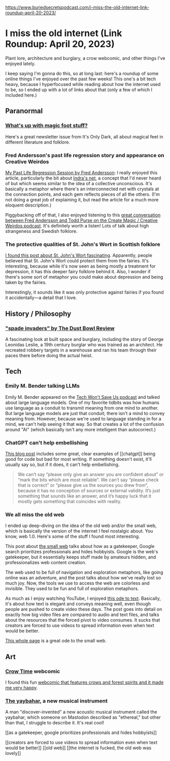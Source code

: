 https://www.buriedsecretspodcast.com/i-miss-the-old-internet-link-roundup-april-20-2023/

# I miss the old internet (Link Roundup: April 20, 2023)

Plant lore, architecture and burglary, a crow webcomic, and other things I've enjoyed lately.

I keep saying I'm gonna do this, so at long last: here's a roundup of some online things I've enjoyed over the past few weeks! This one's a bit tech heavy, because I hyperfocused while reading about how the internet used to be, so I ended up with a lot of links about that (only a few of which I included here.)

## Paranormal
### [What's up with magic foot stuff?](https://itsonlydark.substack.com/p/whats-up-with-magic-foot-stuff)
Here's a great newsletter issue from It's Only Dark, all about magical feet in different literature and folklore.

### Fred Andersson's past life regression story and appearance on Creative Weirdos
[My Past Life Regression Session by Fred Andersson](https://fred-andersson.medium.com/my-past-life-regression-session-263f68916be5): I really enjoyed this article, particularly the bit about [Indra's net](https://en.wikipedia.org/wiki/Indra's_net), a concept that I'd never heard of but which seems similar to the idea of a collective unconscious. It's basically a metaphor where there's an interconnected net with crystals at the connection points, and each gem reflects pieces of all the others. (I'm not doing a great job of explaining it, but read the article for a much more eloquent description.)

Piggybacking off of that, I also enjoyed listening to this [great conversation between Fred Andersson and Todd Purse on the Create Magic / Creative Weirdos podcast](https://podcasters.spotify.com/pod/show/createmagic). It's definitely worth a listen! Lots of talk about high strangeness and Swedish folklore.

### The protective qualities of St. John's Wort in Scottish folklore
[I found this post about St. John's Wort fascinating](https://blairtales.wordpress.com/2023/04/07/protection-from-fairies-evil-and-witchcraft-st-johns-wort/). Apparently, people believed that St. John's Wort could protect them from the fairies. It's interesting, because while it's now seen as being mostly a treatment for depression, it has this deeper fairy folklore behind it. Also, I wonder if there's some sort of metaphor you could make about depression and being taken by the fairies.

Interestingly, it sounds like it was only protective against fairies if you found it accidentally—a detail that I love.

## History / Philosophy
### ["spade invaders" by The Dust Bowl Review](https://thedustbowlreview.substack.com/p/space-invaders?utm_source=substack&utm_medium=email)
A fascinating look at built space and burglary, including the story of George Leonidas Leslie, a 19th century burglar who was trained as an architect. He recreated robbery targets in a warehouse and ran his team through their paces there before doing the actual heist.

## Tech
### Emily M. Bender talking LLMs
Emily M. Bender appeared on the [Tech Won't Save Us podcast](https://techwontsave.us/) and talked about large language models. One of my favorite tidbits was how humans use language as a conduit to transmit meaning from one mind to another. But large language models are just that conduit; there isn't a mind to convey meaning from. However, because we're used to language standing in for a mind, we can't help seeing it that way. So that creates a lot of the confusion around "AI" (which basically isn't any more intelligent than autocorrect.)

### ChatGPT can't help embellishing
[This blog post](https://www.generalist.org.uk/blog/2023/on-chatgpt/) includes some great, clear examples of [[chatgpt]] being good for code but bad for most writing. If something doesn't exist, it'll usually say so, but if it does, it can't help embellishing.

> We can’t say “please only give an answer you are confident about” or “mark the bits which are most reliable”. We can’t say “please check that is correct” or “please give us the sources you drew from”, because it has no conception of sources or external validity. It’s just something that sounds like an answer, and it’s happy luck that it mostly gets something that coincides with reality.

### We all miss the old web
I ended up deep-diving on the idea of the old web and/or the small web, which is basically the version of the internet I feel nostalgic about. You know, web 1.0. Here's some of the stuff I found most interesting.

This post about [the small web](https://neustadt.fr/essays/the-small-web/) talks about how as a gatekeeper, Google search prioritizes professionals and hides hobbyists. Google is the web's gatekeeper, but it essentially keeps stuff made by amateurs hidden, and professionalizes web content creation.

The web used to be full of navigation and exploration metaphors, like going online was an adventure, and the post talks about how we've really lost so much joy. Now, the tools we use to access the web are colorless and invisible. They used to be fun and full of exploration metaphors.

As much as I enjoy watching YouTube, I enjoyed [this ode to text](https://cheapskatesguide.org/articles/beauty-of-text.html). Basically, it's about how text is elegant and conveys meaning well, even though people are pushed to create video these days. The post goes into detail on exactly how big video files are compared to audio and text files, and talks about the resources that the forced pivot to video consumes. It sucks that creators are forced to use videos to spread information even when text would be better.

[This whole page](https://thewebisfucked.com) is a great ode to the small web.

## Art
### [Crow Time](https://www.webtoons.com/en/challenge/crow-time/list?title_no=693372) webcomic
I found this fun [webcomic that features crows and forest spirits and it made me very happy](https://m.webtoons.com/en/challenge/crow-time/forest-spirits-2/viewer?title_no=693372&episode_no=52).

### [The yaybahar](https://www.youtube.com/watch?v=CIRTYKuZYu4), a new musical instrument
A man "discover-invented" a new acoustic musical instrument called the yaybahar, which someone on Mastodon described as "ethereal," but other than that, I struggle to describe it. It's real cool!



[[as a gatekeeper, google prioritizes professionals and hides hobbyists]]

[[creators are forced to use videos to spread information even when text would be better]]
[[old web]]
[[the internet is fucked, the old web was lovely]]